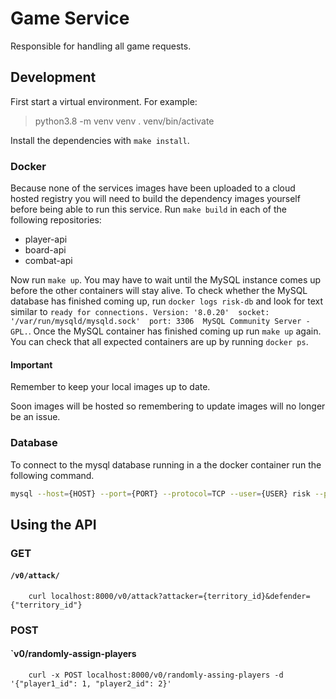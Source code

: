 # Game Service

Responsible for handling all game requests.

## Development

First start a virtual environment. For example:

> python3.8 -m venv venv
> . venv/bin/activate

Install the dependencies with `make install`. 

### Docker

Because none of the services images have been uploaded to a cloud hosted
registry you will need to build the dependency images yourself before being
able to run this service. Run `make build` in each of the following
repositories:

- player-api
- board-api
- combat-api

Now run `make up`. You may have to wait until the MySQL instance comes up
before the other containers will stay alive. To check whether the MySQL
database has finished coming up, run `docker logs risk-db` and look for text
similar to `ready for connections. Version: '8.0.20'  socket:
'/var/run/mysqld/mysqld.sock'  port: 3306  MySQL Community Server - GPL.`. Once
the MySQL container has finished coming up run `make up` again. You can check
that all expected containers are up by running `docker ps`.

#### Important 

Remember to keep your local images up to date.

Soon images will be hosted so remembering to update images will no longer be an
issue.

### Database

To connect to the mysql database running in a the docker container run the
following command.


``` bash
mysql --host={HOST} --port={PORT} --protocol=TCP --user={USER} risk --password={PASSWORD}`
```
 
## Using the API 

### GET 

#### `/v0/attack/`

``` http 
    curl localhost:8000/v0/attack?attacker={territory_id}&defender={"territory_id"}
```

### POST 

#### `v0/randomly-assign-players

``` http
    curl -x POST localhost:8000/v0/randomly-assing-players -d '{"player1_id": 1, "player2_id": 2}'
```
